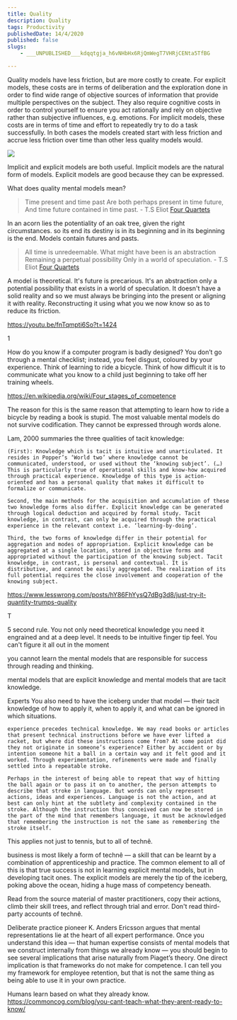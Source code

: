 ```yaml
---
title: Quality
description: Quality
tags: Productivity
publishedDate: 14/4/2020
published: false
slugs:
    - ___UNPUBLISHED___kdqqtgja_h6vNHbHx6RjQmWegT7VHRjCENta5TfBG

---
```

Quality models have less friction, but are more costly to create. For explicit models, these costs are in terms of deliberation and the exploration done in order to find wide range of objective sources of information that provide multiple perspectives on the subject. They also require cognitive costs in order to control yourself to ensure you act rationally and rely on objective rather than subjective influences, e.g. emotions. For implicit models, these costs are in terms of time and effort to repeatedly try to do a task successfully. In both cases the models created start with less friction and accrue less friction over time than other less quality models would.

<img class="nx-jangular-blog-centered-image" src="/assets/velocity-and-code-quality.png">

Implicit and explicit models are both useful. Implicit models are the natural form of models. Explicit models are good because they can be expressed.

What does quality mental models mean?

> Time present and time past
> Are both perhaps present in time future,
> And time future contained in time past. - T.S Eliot [Four Quartets](http://www.davidgorman.com/4quartets/1-norton.htm)

In an acorn lies the potentiality of an oak tree, given the right circumstances. so its end its destiny is in its beginning and in its beginning is the end. Models contain futures and pasts.

> All time is unredeemable.
> What might have been is an abstraction
> Remaining a perpetual possibility
> Only in a world of speculation. - T.S Eliot [Four Quartets](http://www.davidgorman.com/4quartets/1-norton.htm)

A model is theoretical. It's future is precarious. It's an abstraction only a potential possibility that exists in a world of
speculation. It doesn't have a solid reality and so we must always be bringing into the present or aligning it with reality. Reconstructing it using what you we now know so as to reduce its friction.

https://youtu.be/fnTqmpti6So?t=1424

1

How do you know if a computer program is badly designed? You don’t go through a mental checklist; instead, you feel disgust, coloured by your experience.
Think of learning to ride a bicycle. Think of how difficult it is to communicate what you know to a child just beginning to take off her training wheels.

https://en.wikipedia.org/wiki/Four_stages_of_competence

The reason for this is the same reason that attempting to learn how to ride a bicycle by reading a book is stupid. The most valuable mental models do not survive codification. They cannot be expressed through words alone.

Lam, 2000 summaries the three qualities of tacit knowledge:

    (First): Knowledge which is tacit is intuitive and unarticulated. It resides in Popper’s ‘World two’ where knowledge cannot be communicated, understood, or used without the ‘knowing subject’. (…) This is particularly true of operational skills and know-how acquired through practical experience. Knowledge of this type is action-oriented and has a personal quality that makes it difficult to formalize or communicate.

    Second, the main methods for the acquisition and accumulation of these two knowledge forms also differ. Explicit knowledge can be generated through logical deduction and acquired by formal study. Tacit knowledge, in contrast, can only be acquired through the practical experience in the relevant context i.e. ‘learning-by-doing’.

    Third, the two forms of knowledge differ in their potential for aggregation and modes of appropriation. Explicit knowledge can be aggregated at a single location, stored in objective forms and appropriated without the participation of the knowing subject. Tacit knowledge, in contrast, is personal and contextual. It is distributive, and cannot be easily aggregated. The realization of its full potential requires the close involvement and cooperation of the knowing subject.

https://www.lesswrong.com/posts/hY86FhYysQ7dBg3d8/just-try-it-quantity-trumps-quality

T

5 second rule. You not only need theoretical knowledge you need it engrained and at a deep level. It needs to be intuitive finger tip feel. You can't figure it all out in the moment

you cannot learn the mental models that are responsible for success through reading and thinking.

mental models that are explicit knowledge and mental models that are tacit knowledge.

Experts You also need to have the iceberg under that model — their tacit knowledge of how to apply it, when to apply it, and what can be ignored in which situations.

    experience precedes technical knowledge. We may read books or articles that present technical instructions before we have ever lifted a racket, but where did these instructions come from? At some point did they not originate in someone’s experience? Either by accident or by intention someone hit a ball in a certain way and it felt good and it worked. Through experimentation, refinements were made and finally settled into a repeatable stroke.

    Perhaps in the interest of being able to repeat that way of hitting the ball again or to pass it on to another, the person attempts to describe that stroke in language. But words can only represent actions, ideas and experiences. Language is not the action, and at best can only hint at the subtlety and complexity contained in the stroke. Although the instruction thus conceived can now be stored in the part of the mind that remembers language, it must be acknowledged that remembering the instruction is not the same as remembering the stroke itself.

This applies not just to tennis, but to all of technê.

business is most likely a form of technê — a skill that can be learnt by a combination of apprenticeship and practice.
The common element to all of this is that true success is not in learning explicit mental models, but in developing tacit ones. The explicit models are merely the tip of the iceberg, poking above the ocean, hiding a huge mass of competency beneath.

Read from the source material of master practitioners, copy their actions, climb their skill trees, and reflect through trial and error. Don't read third-party accounts of technê.

Deliberate practice pioneer K. Anders Ericsson argues that mental representations lie at the heart of all expert performance.
Once you understand this idea — that human expertise consists of mental models that we construct internally from things we already know — you should begin to see several implications that arise naturally from Piaget’s theory.
One direct implication is that frameworks do not make for competence. I can tell you my framework for employee retention, but that is not the same thing as being able to use it in your own practice.

Humans learn based on what they already know.
https://commoncog.com/blog/you-cant-teach-what-they-arent-ready-to-know/
